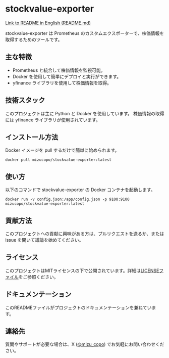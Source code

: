 # stockvalue-exporter

[Link to README in English (README.md)](./README.md)

stockvalue-exporter は Prometheus のカスタムエクスポーターで、株価情報を取得するためのツールです。

## 主な特徴

- Prometheus と統合して株価情報を監視可能。
- Docker を使用して簡単にデプロイと実行ができます。
- yfinance ライブラリを使用して株価情報を取得。

## 技術スタック

このプロジェクトは主に Python と Docker を使用しています。
株価情報の取得には yfinance ライブラリが使用されています。

## インストール方法

Docker イメージを pull するだけで簡単に始められます。

```
docker pull mizucopo/stockvalue-exporter:latest
```

## 使い方

以下のコマンドで stockvalue-exporter の Docker コンテナを起動します。

```
docker run -v config.json:/app/config.json -p 9100:9100 mizucopo/stockvalue-exporter:latest
```

## 貢献方法

このプロジェクトへの貢献に興味がある方は、プルリクエストを送るか、または issue を開いて議論を始めてください。

## ライセンス

このプロジェクトはMITライセンスの下で公開されています。詳細は[LICENSEファイル](/LICENSE)をご参照ください。

## ドキュメンテーション

このREADMEファイルがプロジェクトのドキュメンテーションを兼ねています。

## 連絡先

質問やサポートが必要な場合は、X ([@mizu_copo](https://twitter.com/mizu_copo)) でお気軽にお問い合わせください。
